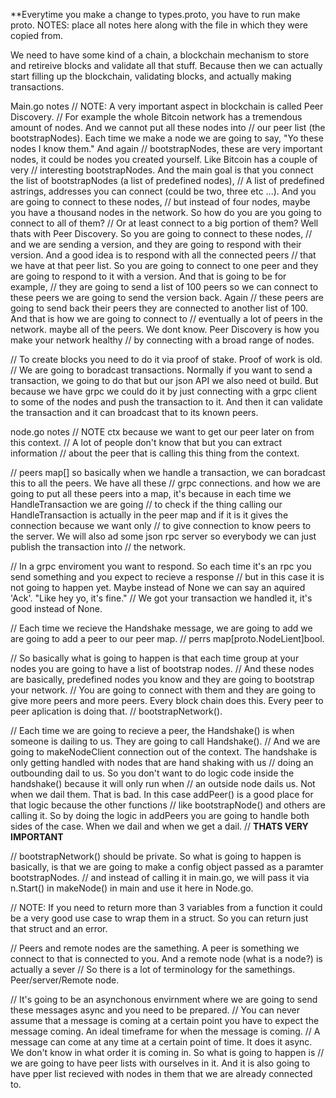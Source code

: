 **Everytime you make a change to types.proto, you have to run make proto.
NOTES: place all notes here along with the file in which they were copied from.

We need to have some kind of a chain, a blockchain mechanism to store and retireive blocks and validate all that stuff.
Because then we can actually start filling up the blockchain, validating blocks, and actually making transactions. 

Main.go notes
// NOTE: A very important aspect in blockchain is called Peer Discovery.
// For example the whole Bitcoin network has a tremendous amount of nodes. And we cannot put all these nodes into 
// our peer list (the bootstrapNodes). Each time we make a node we are going to say, "Yo these nodes I know them." And again
// bootstrapNodes, these are very important nodes, it could be nodes you created yourself. Like Bitcoin has a couple of very 
// interesting bootstrapNodes. And the main goal is that you connect the list of bootstrapNodes (a list of predefined nodes), 
// A list of predefined astrings, addresses you can connect (could be two, three etc ...). And you are going to connect to these nodes,
// but instead of four nodes, maybe you have a thousand nodes in the network. So how do you are you going to connect to all of them?
// Or at least connect to a big portion of them? Well thats with Peer Discovery. So you are going to connect to these nodes,
// and we are sending a version, and they are going to respond with their version. And a good idea is to respond with all the connected peers
// that we have at that peer list. So you are going to connect to one peer and they are going to respond to it with a version. And that is going to be for example,
// they are going to send a list of 100 peers so we can connect to these peers we are going to send the version back. Again 
// these peers are going to send back their peers they are connected to another list of 100. And that is how we are going to connect to
// eventually a lot of peers in the network. maybe all of the peers. We dont know. Peer Discovery is how you make your network healthy
// by connecting with a broad range of nodes.


// To create blocks you need to do it via proof of stake. Proof of work is old. 
// We are going to boradcast transactions.
Normally if you want to send a transaction, we going to do that but our json API we also need ot build. But because we have
grpc we could do it by just connecting with a grpc client to some of the nodes and push the transaction to it. 
And then it can validate the transaction and it can broadcast that to its known peers. 

node.go notes
// NOTE ctx because we want to get our peer later on from this context.
// A lot of people don't know that but you can extract information
// about the peer that is calling this thing from the context.

// peers map[] so basically when we handle a transaction, we can boradcast this to all the peers. We have all these
// grpc connections. and how we are going to put all these peers into a map, it's because in each time we HandleTransaction we are going
// to check if the thing calling our HandleTransaction is actually in the peer map and if it is it gives the connection because we want only
// to give connection to know peers to the server. We will also ad some json rpc server so everybody we can just publish the transaction into
// the network.

// In a grpc enviroment you want to respond. So each time it's an rpc you send something and you expect to recieve a response
// but in this case it is not going to happen yet. Maybe instead of None we can say an aquired 'Ack'. "Like hey yo, it's fine."
// We got your transaction we handled it, it's good instead of None.

// Each time we recieve the Handshake message, we are going to add we are going to add a peer to our peer map.
// perrs map[proto.NodeLient]bool.

// So basically what is going to happen is that each time group at your nodes you are going to have a list of bootstrap nodes.
// And these nodes are basically, predefined nodes you know and they are going to bootstrap your network.
// You are going to connect with them and they are going to give more peers and more peers. Every block chain does this. Every peer to peer aplication is doing that.
// bootstrapNetwork().

// Each time we are going to recieve a peer, the Handshake() is when someone is dailing to us. They are going to call Handshake().
// And we are going to makeNodeClient connection out of the context. The handshake is only getting handled with nodes that are hand shaking with us
// doing an outbounding dail to us. So you don't want to do logic code inside the handshake() because it will only run when
// an outside node dails us. Not when we dail them. That is bad. In this case addPeer() is a good place for that logic because the other functions
// like bootstrapNode() and others are calling it. So by doing the logic in addPeers you are going to handle both sides of the case. When we dail and when we get a dail.
// **THATS VERY IMPORTANT**

// bootstrapNetwork() should be private. So what is going to happen is basically, is that we are going to make a config object passed as a paramter bootstrapNodes.
// and instead of calling it in main.go, we will pass it via n.Start() in makeNode() in main and use it here in Node.go.

// NOTE: If you need to return more than 3 variables from a function it could be a very good use case to wrap them in a struct. So you can return just that struct and an error.

// Peers and remote nodes are the samething. A peer is something we connect to that is connected to you. And a remote node (what is a node?) is actually a sever
// So there is a lot of terminology for the samethings. Peer/server/Remote node. 

// It's going to be an asynchonous envirnment where we are going to send these messages async and you need to be prepared. 
// You can never assume that a message is coming at a certain point you have to expect the message coming. An ideal timeframe for when the message is coming.
// A message can come at any time at a certain point of time. It does it async. We don't know in what order it is coming in. So what is going to happen is
// we are going to have peer lists with ourselves in it. And it is also going to have pper list recieved with nodes in them that we are already connected to. 
